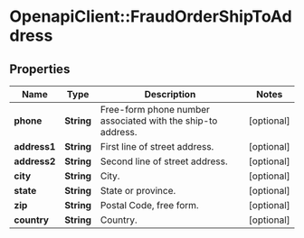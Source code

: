 # OpenapiClient::FraudOrderShipToAddress

## Properties
Name | Type | Description | Notes
------------ | ------------- | ------------- | -------------
**phone** | **String** | Free-form phone number associated with the ship-to address. | [optional] 
**address1** | **String** | First line of street address. | [optional] 
**address2** | **String** | Second line of street address. | [optional] 
**city** | **String** | City. | [optional] 
**state** | **String** | State or province. | [optional] 
**zip** | **String** | Postal Code, free form. | [optional] 
**country** | **String** | Country. | [optional] 


